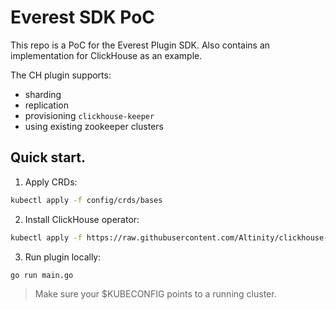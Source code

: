 # Everest SDK PoC

This repo is a PoC for the Everest Plugin SDK. Also contains an implementation for ClickHouse as an example.

The CH plugin supports:
- sharding
- replication
- provisioning `clickhouse-keeper`
- using existing zookeeper clusters

## Quick start.

1. Apply CRDs:
```bash
kubectl apply -f config/crds/bases
```

2. Install ClickHouse operator:
```bash
kubectl apply -f https://raw.githubusercontent.com/Altinity/clickhouse-operator/master/deploy/operator/clickhouse-operator-install-bundle.yaml
```

3. Run plugin locally:
```bash
go run main.go
```

> Make sure your $KUBECONFIG points to a running cluster.

